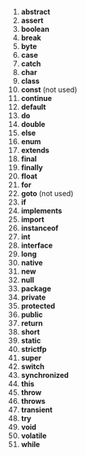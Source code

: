 1. **abstract**
2. **assert**
3. **boolean**
4. **break**
5. **byte**
6. **case**
7. **catch**
8. **char**
9. **class**
10. **const** (not used)
11. **continue**
12. **default**
13. **do**
14. **double**
15. **else**
16. **enum**
17. **extends**
18. **final**
19. **finally**
20. **float**
21. **for**
22. **goto** (not used)
23. **if**
24. **implements**
25. **import**
26. **instanceof**
27. **int**
28. **interface**
29. **long**
30. **native**
31. **new**
32. **null**
33. **package**
34. **private**
35. **protected**
36. **public**
37. **return**
38. **short**
39. **static**
40. **strictfp**
41. **super**
42. **switch**
43. **synchronized**
44. **this**
45. **throw**
46. **throws**
47. **transient**
48. **try**
49. **void**
50. **volatile**
51. **while**